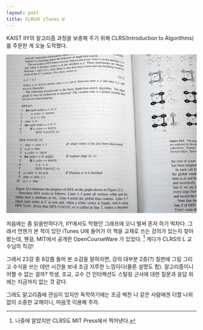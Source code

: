 ```yaml
---
layout: post
title: CLRS와 iTunes U
---
```


KAIST IIY의 알고리즘 과정을 보충해 주기 위해 CLRS(Introduction to Algorithms)를 주문한 게 오늘 도착했다.

![CLRS](/images/clrs.png)

처음에는 좀 읽을만하다가, IIY에서도 막혔던 그래프에 오니 벌써 혼자 하기 벅차다. 그래서 언젠가 본 적이 있던 iTunes U에 들어가 이 책을 교재로 쓰는 강의가 있는지 찾아봤는데, 웬걸, MIT에서 공개한 OpenCourseWare 가 있었다. [^1] 게다가 CLRS의 L 교수님의 직강!

그래서 23강 중 8강쯤 들어 본 소감을 말하자면, 강의 대부분 2층(?) 칠판에 그림 그리고 수식을 쓰는 데만 시간을 보내 조금 지루한 느낌이다(물론 설명도 함). 알고리즘이니 어쩔 수 없는 걸까? 학생, 조교, 교수 간 인터랙션도 스털링 근사에 대한 질문과 응답 외에는 지금까지 없는 것 같다.

그래도 알고리즘에 관심이 있지만 독학하기에는 조금 벅찬 나 같은 사람에겐 더할 나위 없이 소중한 교재이니, 마음껏 이용해 주자.

[^1]: 나중에 알았지만 CLRS도 MIT Press에서 찍어낸다.
